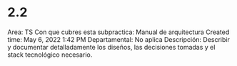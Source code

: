 # 2.2

Area: TS
Con que cubres esta subpractica: Manual de arquitectura
Created time: May 6, 2022 1:42 PM
Departamental: No aplica
Descripción: Describir y documentar detalladamente los diseños, las decisiones tomadas y el stack tecnológico necesario.